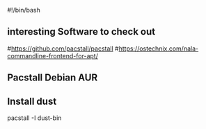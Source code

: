 #!/bin/bash
##  interesting Software to check out
#https://github.com/pacstall/pacstall
#https://ostechnix.com/nala-commandline-frontend-for-apt/

## Pacstall Debian AUR
## Install dust
pacstall -I dust-bin
